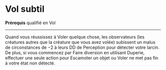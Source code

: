 # Vol subtil

<p><strong>Prérequis</strong> qualifié en Vol</p>
<hr>
<p>Quand vous réussissez à Voler quelque chose, les observateurs (les créatures autres que la créature que vous avez volée) subissent un malus de circonstances de −2 à leurs DD de Perception pour détecter votre larcin. De plus, si vous commencez par Faire diversion en utilisant Duperie, effectuer une seule action pour Escamoter un objet ou Voler ne met pas fin à votre état non détecté.</p>
